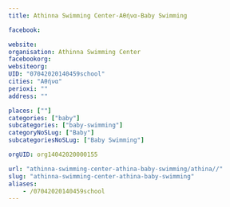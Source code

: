 ```yaml
---
title: Athinna Swimming Center-Αθήνα-Baby Swimming

facebook:

website:
organisation: Athinna Swimming Center
facebookorg:
websiteorg:
UID: "07042020140459school"
cities: "Αθήνα"
perioxi: ""
address: ""

places: [""]
categories: ["baby"]
subcategories: ["baby-swimming"]
categoryNoSLug: ["Baby"]
subcategoriesNoSLug: ["Baby Swimming"]

orgUID: org14042020000155

url: "athinna-swimming-center-athina-baby-swimming/athina//"
slug: "athinna-swimming-center-athina-baby-swimming"
aliases:
    - /07042020140459school
---
```





